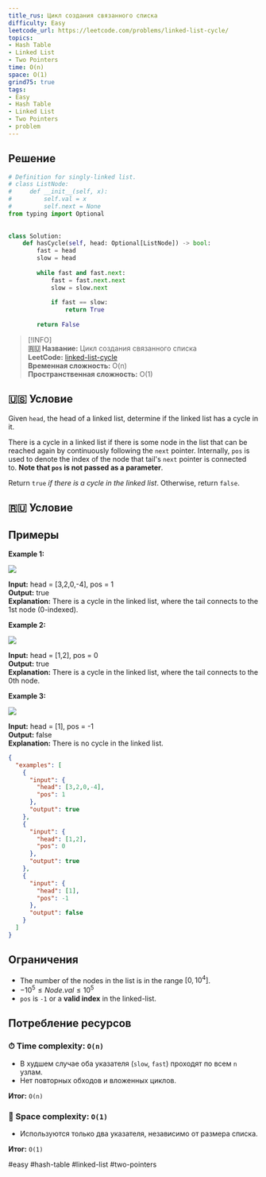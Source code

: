 ```yaml
---
title_rus: Цикл создания связанного списка
difficulty: Easy
leetcode_url: https://leetcode.com/problems/linked-list-cycle/
topics:
- Hash Table
- Linked List
- Two Pointers
time: O(n)
space: O(1)
grind75: true
tags:
- Easy
- Hash Table
- Linked List
- Two Pointers
- problem
---
```

## Решение

```python
# Definition for singly-linked list.  
# class ListNode:  
#     def __init__(self, x):  
#         self.val = x  
#         self.next = None  
from typing import Optional  
  
  
class Solution:  
    def hasCycle(self, head: Optional[ListNode]) -> bool:  
        fast = head  
        slow = head  
  
        while fast and fast.next:  
            fast = fast.next.next  
            slow = slow.next  
  
            if fast == slow:  
                return True  
  
        return False
```

> [!INFO]  
> **🇷🇺 Название:** Цикл создания связанного списка  
> **LeetCode:** [linked-list-cycle](https://leetcode.com/problems/linked-list-cycle/)  
> **Временная сложность:** O(n)  
> **Пространственная сложность:** O(1)  



## 🇺🇸 Условие

Given `head`, the head of a linked list, determine if the linked list has a cycle in it.

There is a cycle in a linked list if there is some node in the list that can be reached again by continuously following the `next` pointer. Internally, `pos` is used to denote the index of the node that tail's `next` pointer is connected to. **Note that `pos` is not passed as a parameter**.

Return `true` _if there is a cycle in the linked list_. Otherwise, return `false`.

## 🇷🇺 Условие

<!-- Место для вставки перевода на русском языке -->

## Примеры

**Example 1:**

![](https://assets.leetcode.com/uploads/2018/12/07/circularlinkedlist.png)

**Input:** head = [3,2,0,-4], pos = 1  
**Output:** true  
**Explanation:** There is a cycle in the linked list, where the tail connects to the 1st node (0-indexed).

**Example 2:**

![](https://assets.leetcode.com/uploads/2018/12/07/circularlinkedlist_test2.png)

**Input:** head = [1,2], pos = 0  
**Output:** true  
**Explanation:** There is a cycle in the linked list, where the tail connects to the 0th node.

**Example 3:**

![](https://assets.leetcode.com/uploads/2018/12/07/circularlinkedlist_test3.png)

**Input:** head = [1], pos = -1  
**Output:** false  
**Explanation:** There is no cycle in the linked list.

```json
{
  "examples": [
    {
      "input": {
        "head": [3,2,0,-4],
        "pos": 1
      },
      "output": true
    },
    {
      "input": {
        "head": [1,2],
        "pos": 0
      },
      "output": true
    },
    {
      "input": {
        "head": [1],
        "pos": -1
      },
      "output": false
    }
  ]
}
```

## Ограничения

- The number of the nodes in the list is in the range $[0, 10^4]$.
- $-10^5 \leq Node.val \leq 10^5$
- `pos` is `-1` or a **valid index** in the linked-list.

## Потребление ресурсов
### ⏱ Time complexity: `O(n)`

- В худшем случае оба указателя (`slow`, `fast`) проходят по всем `n` узлам.
- Нет повторных обходов и вложенных циклов.

**Итог:** `O(n)`

### 🧠 Space complexity: `O(1)`

- Используются только два указателя, независимо от размера списка.

**Итог:** `O(1)`

#easy #hash-table #linked-list #two-pointers
